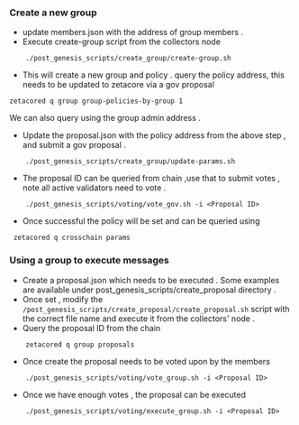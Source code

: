 ### Create a new group

- update members.json with the address of group members .
- Execute create-group script from the collectors node 
```shell
    ./post_genesis_scripts/create_group/create-group.sh
```
- This will create a new group and policy . query the policy address, this needs to be updated to zetacore via a gov proposal
```shell
zetacored q group group-policies-by-group 1
```
We can also query using the group admin address .

- Update the proposal.json with the policy address from the above step , and submit a gov proposal .
```shell
    ./post_genesis_scripts/create_group/update-params.sh
```

- The proposal ID can be queried from chain ,use that to submit votes , note all active validators need to vote .
```shell
    ./post_genesis_scripts/voting/vote_gov.sh -i <Proposal ID>
```
- Once successful the policy will be set and can be queried using 
```shell
 zetacored q crosschain params
```

### Using a group to execute messages
- Create a proposal.json which needs to be executed . Some examples are available under post_genesis_scripts/create_proposal directory .
- Once set , modify the `/post_genesis_scripts/create_proposal/create_proposal.sh` script with the correct  file name and execute it from the collectors' node .
- Query the proposal ID from the chain 
```shell
    zetacored q group proposals
```
- Once create the proposal needs to be voted upon by the members 
```shell
    ./post_genesis_scripts/voting/vote_group.sh -i <Proposal ID>
```

- Once we have enough votes , the proposal can be executed 
```shell
    ./post_genesis_scripts/voting/execute_group.sh -i <Proposal ID>
```

